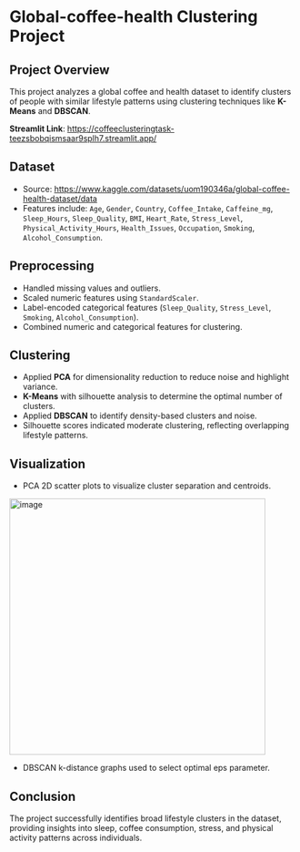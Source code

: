 # Global-coffee-health Clustering Project

## Project Overview
This project analyzes a global coffee and health dataset to identify clusters of people with similar lifestyle patterns using clustering techniques like **K-Means** and **DBSCAN**.

**Streamlit Link**: https://coffeeclusteringtask-teezsbobqismsaar9splh7.streamlit.app/
## Dataset
- Source: https://www.kaggle.com/datasets/uom190346a/global-coffee-health-dataset/data
- Features include: `Age`, `Gender`, `Country`, `Coffee_Intake`, `Caffeine_mg`, `Sleep_Hours`, `Sleep_Quality`, `BMI`, `Heart_Rate`, `Stress_Level`, `Physical_Activity_Hours`, `Health_Issues`, `Occupation`, `Smoking`, `Alcohol_Consumption`.

## Preprocessing
- Handled missing values and outliers.  
- Scaled numeric features using `StandardScaler`.  
- Label-encoded categorical features (`Sleep_Quality`, `Stress_Level`, `Smoking`, `Alcohol_Consumption`).  
- Combined numeric and categorical features for clustering.  

## Clustering
- Applied **PCA** for dimensionality reduction to reduce noise and highlight variance.  
- **K-Means** with silhouette analysis to determine the optimal number of clusters.  
- Applied **DBSCAN** to identify density-based clusters and noise.  
- Silhouette scores indicated moderate clustering, reflecting overlapping lifestyle patterns.  

## Visualization
- PCA 2D scatter plots to visualize cluster separation and centroids.
<img width="450" height="450" alt="image" src="https://github.com/user-attachments/assets/3bba07b8-d4c7-41ce-81b9-6fa274d2029b" />

- DBSCAN k-distance graphs used to select optimal eps parameter.  

## Conclusion
The project successfully identifies broad lifestyle clusters in the dataset, providing insights into sleep, coffee consumption, stress, and physical activity patterns across individuals.
